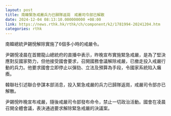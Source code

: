 ```yaml
---
layout: post
title: 南韓緊急戒嚴兵力已歸隊返崗　戒嚴司令部已解散
date: 2024-12-04 08:13:10.000000000 +08:00
link: https://news.rthk.hk/rthk/ch/component/k2/1781994-20241204.htm
categories: rthk
---
```


南韓總統尹錫悅解除實施了6個多小時的戒嚴令。

尹錫悅凌晨在首爾龍山總統府的直播中表示，昨晚宣布實施緊急戒嚴，是為了堅決應對反國家勢力，但他接受國會要求，召開國務會議解除戒嚴，已撤走投入戒嚴行動的兵力。他要求國會立即停止以彈劾、立法及預算為手段，令國家系統陷入癱瘓。

韓聯社引述聯合參謀本部消息，投入緊急戒嚴的兵力已歸隊返崗，戒嚴司令部亦已解散。

尹錫悅昨晚宣布戒嚴，隨後戒嚴司令部發布命令，禁止一切政治活動。國會在凌晨召開全體會議，表決通過要求解除緊急戒嚴的決議案。
